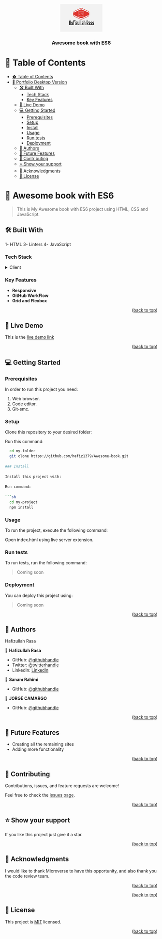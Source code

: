 <a name="readme-top"></a>



<div align="center">
  
  <img src="./77.png" alt="logo" width="140"  height="auto" />
  <br/>

  <h3><b>Awesome book with ES6</b></h3>

</div>

<!-- TABLE OF CONTENTS -->

# 📗 Table of Contents

- [� Table of Contents](#-table-of-contents)
- [📖 Portfolio Desktop Version ](#-portfolio-desktop-version-)
  - [🛠 Built With ](#-built-with-)
    - [Tech Stack ](#tech-stack-)
    - [Key Features ](#key-features-)
  - [🚀 Live Demo ](#-live-demo-)
  - [💻 Getting Started ](#-getting-started-)
    - [Prerequisites](#prerequisites)
    - [Setup](#setup)
    - [Install](#install)
    - [Usage](#usage)
    - [Run tests](#run-tests)
    - [Deployment](#deployment)
  - [👥 Authors ](#-authors-)
  - [🔭 Future Features ](#-future-features-)
  - [🤝 Contributing ](#-contributing-)
  - [⭐️ Show your support ](#️-show-your-support-)
  - [🙏 Acknowledgments ](#-acknowledgments-)
  - [📝 License ](#-license-)

<!-- PROJECT DESCRIPTION -->

# 📖 Awesome book with ES6 <a name="about-project"></a>

> This is My Awesome book with ES6 project using HTML, CSS and JavaScript.

## 🛠 Built With <a name="built-with"></a>

1- HTML
3- Linters
4- JavaScript

### Tech Stack <a name="tech-stack"></a>

>

<details>
  <summary>Client</summary>
  <ul>
    <li><a href="https://html.spec.whatwg.org/multipage//">HTML</a></li>
    <li><a href="https://www.w3.org/TR/CSS/#css/">CSS</a></li>
  </ul>
</details>

<!-- Features -->

### Key Features <a name="key-features"></a>

- **Responsive**
- **GitHub WorkFlow**
- **Grid and Flexbox**

<p align="right">(<a href="#readme-top">back to top</a>)</p>

<!-- LIVE DEMO -->

## 🚀 Live Demo <a name="live-demo"></a>

This is the [live demo link](https://hafiz1379.github.io/Awesome-book/)

<p align="right">(<a href="#readme-top">back to top</a>)</p>

<!-- GETTING STARTED -->

## 💻 Getting Started <a name="getting-started"></a>

>

### Prerequisites

In order to run this project you need:

1. Web browser.
2. Code editor.
3. Git-smc.

### Setup

Clone this repository to your desired folder:

Run this command:

```sh
  cd my-folder
  git clone https://github.com/hafiz1379/Awesome-book.git

### Install

Install this project with:

Run command:

```sh
  cd my-project
  npm install
```

### Usage

To run the project, execute the following command:

Open index.html using live server extension.

### Run tests

To run tests, run the following command:

> Coming soon

### Deployment

You can deploy this project using:

> Coming soon

<p align="right">(<a href="#readme-top">back to top</a>)</p>

<!-- AUTHORS -->

## 👥 Authors <a name="authors"></a>

Hafizullah Rasa

👤 **Hafizullah Rasa**

- GitHub: [@githubhandle](https://github.com/hafiz1379)
- Twitter: [@twitterhandle](https://twitter.com/Hafizrasa1379?s=35)
- LinkedIn: [LinkedIn](https://www.linkedin.com/in/hafizullah-rasa-8436a1257/)

👤 **Sanam Rahimi**
- GitHub: [@githubhandle](https://github.com/sanamrahimi)

👤 **JORGE CAMARGO**
- GitHub: [@githubhandle](https://github.com/jicamargoi)

<p align="right">(<a href="#readme-top">back to top</a>)</p>

<!-- FUTURE FEATURES -->

## 🔭 Future Features <a name="future-features"></a>

- Creating all the remaining sites 
- Adding more functionality

<p align="right">(<a href="#readme-top">back to top</a>)</p>

<!-- CONTRIBUTING -->

## 🤝 Contributing <a name="contributing"></a>

Contributions, issues, and feature requests are welcome!

Feel free to check the [issues page](../../issues/).

<p align="right">(<a href="#readme-top">back to top</a>)</p>

<!-- SUPPORT -->

## ⭐️ Show your support <a name="support"></a>

If you like this project just give it a star.

<p align="right">(<a href="#readme-top">back to top</a>)</p>

<!-- ACKNOWLEDGEMENTS -->

## 🙏 Acknowledgments <a name="acknowledgements"></a>

I would like to thank Microverse to have this opportunity, and also thank you the code review team. 

<p align="right">(<a href="#readme-top">back to top</a>)</p>

<p align="right">(<a href="#readme-top">back to top</a>)</p>

<!-- LICENSE -->

## 📝 License <a name="license"></a>

This project is [MIT](./LICENSE) licensed.

<p align="right">(<a href="#readme-top">back to top</a>)</p>